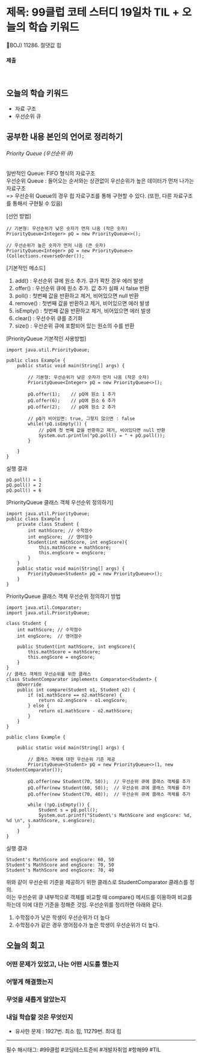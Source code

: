 # 제목: 99클럽 코테 스터디 19일차 TIL + 오늘의 학습 키워드

BOJ) 11286. 절댓값 힙

#### 제출
```
 
```
 
## 오늘의 학습 키워드
- 자료 구조
- 우선순위 큐 

## 공부한 내용 본인의 언어로 정리하기 
###### Priority Queue (우선순위 큐)
일반적인 Queue: FIFO 형식의 자료구조  
우선순위 Queue : 들어오는 순서와는 상관없이 우선순위가 높은 데이터가 먼저 나가는 자료구조  
=> 우선순위 Queue의 경우 힙 자료구조를 통해 구현할 수 있다. (또한, 다른 자료구조를 통해서 구현될 수 있음)  
  
[선언 방법]  
```
// 기본형: 우선순위가 낮은 숫자가 먼저 나옴 (작은 숫자)
PriorityQueue<Integer> pQ = new PriorityQueue<>();
 
// 우선순위가 높은 숫자가 먼저 나옴 (큰 숫자)
PriorityQueue<Integer> pQ = new PriorityQueue<>(Collections.reverseOrder());

```
[기본적인 메소드]  
1. add() : 우선순위 큐에 원소 추가. 큐가 꽉찬 경우 에러 발생  
2. offer() : 우선순위 큐에 원소 추가. 값 추가 실패 시 false 반환  
3. poll() : 첫번째 값을 반환하고 제거, 비어있으면 null 반환  
4. remove() : 첫번째 값을 반환하고 제거, 비어있으면 에러 발생    
5. isEmpty() : 첫번째 값을 반환하고 제거, 비어있으면 에러 발생  
6. clear() : 우선수위 큐를 초기화  
7. size() : 우선순위 큐에 포함되어 있는 원소의 수를 반환  
   
[PriorityQueue 기본적인 사용방법]  
```
import java.util.PriorityQueue;
 
public class Example {
    public static void main(String[] args) {
 
        // 기본형: 우선순위가 낮은 숫자가 먼저 나옴 (작은 숫자)
        PriorityQueue<Integer> pQ = new PriorityQueue<>();
 
        pQ.offer(1);    // pQ에 원소 1 추가
        pQ.offer(6);    // pQ에 원소 6 추가
        pQ.offer(2);    // pQ에 원소 2 추가
 
        // pQ가 비어있면: true, 그렇지 않으면 : false
        while(!pQ.isEmpty()) {
            // pQ에 첫 번째 값을 반환하고 제거, 비어있다면 null 반환
            System.out.println("pQ.poll() = " + pQ.poll());
        }
 
    }
}
```
실행 결과
```
pQ.poll() = 1
pQ.poll() = 2
pQ.poll() = 6
```
[PriorityQueue 클래스 객체 우선순위 정의하기]  
```
import java.util.PriorityQueue;
public class Example {
    private class Student {
        int mathScore; // 수학점수
        int engScore;  // 영어점수
        Student(int mathScore, int engScore){
            this.mathScore = mathScore;
            this.engScore = engScore;
        }
    }
    public static void main(String[] args) {
        PriorityQueue<Student> pQ = new PriorityQueue<>();
    }
}
```
PriorityQueue 클래스 객체 우선순위 정의하기 방법  
```
import java.util.Comparator;
import java.util.PriorityQueue;
 
class Student {
    int mathScore; // 수학점수
    int engScore;  // 영어점수
 
    public Student(int mathScore, int engScore){
        this.mathScore = mathScore;
        this.engScore = engScore;
    }
}
// 클래스 객체의 우선순위를 위한 클래스
class StudentComparator implements Comparator<Student> {
    @Override
    public int compare(Student o1, Student o2) {
        if (o1.mathScore == o2.mathScore) {
            return o2.engScore - o1.engScore;
        } else {
            return o1.mathScore - o2.mathScore;
        }
    }
}
 
public class Example {
 
    public static void main(String[] args) {
 
        // 클래스 객체에 대한 우선순위 기준 제공
        PriorityQueue<Student> pQ = new PriorityQueue<>(1, new StudentComparator());
 
        pQ.offer(new Student(70, 50));  // 우선순위 큐에 클래스 객체를 추가
        pQ.offer(new Student(60, 50));  // 우선순위 큐에 클래스 객체를 추가
        pQ.offer(new Student(70, 40));  // 우선순위 큐에 클래스 객체를 추가
 
        while (!pQ.isEmpty()) {
            Student s = pQ.poll();
            System.out.printf("Student\'s MathScore and engScore: %d, %d \n", s.mathScore, s.engScore);
        }
    }
}
```
실행 결과
```
Student's MathScore and engScore: 60, 50 
Student's MathScore and engScore: 70, 50 
Student's MathScore and engScore: 70, 40
```
위와 같이 우선순위 기준을 제공하기 위한 클래스로 StudentComparator 클래스를 정의.  
이는 우선순위 큐 내부적으로 객체를 비교할 때 compare() 메서드를 이용하여 비교를 하는데 이에 대한 기준을 정해준 것임. 우선순위를 정리하면 아래와 같다.  
1. 수학점수가 낮은 학생이 우선순위가 더 높다
2. 수학점수가 같은 경우 영어점수가 높은 학생이 우선순위가 더 높다.

## 오늘의 회고
  ### 어떤 문제가 있었고, 나는 어떤 시도를 했는지
  ### 어떻게 해결했는지
  ### 무엇을 새롭게 알았는지  

### 내일 학습할 것은 무엇인지 
- 유사한 문제 : 1927번. 최소 힙, 11279번. 최대 힙

  
----

필수 해시태그: #99클럽 #코딩테스트준비 #개발자취업 #항해99 #TIL
